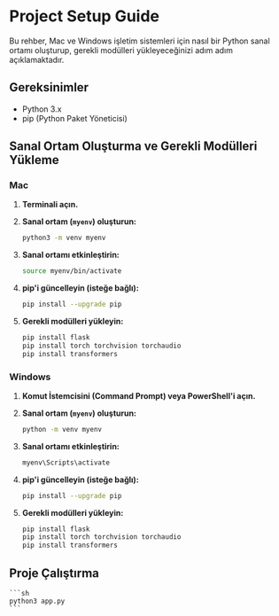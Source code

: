 # Project Setup Guide

Bu rehber, Mac ve Windows işletim sistemleri için nasıl bir Python sanal ortamı oluşturup, gerekli modülleri yükleyeceğinizi adım adım açıklamaktadır.

## Gereksinimler

- Python 3.x
- pip (Python Paket Yöneticisi)

## Sanal Ortam Oluşturma ve Gerekli Modülleri Yükleme

### Mac

1. **Terminali açın.**

2. **Sanal ortam (`myenv`) oluşturun:**
    ```sh
    python3 -m venv myenv
    ```

3. **Sanal ortamı etkinleştirin:**
    ```sh
    source myenv/bin/activate
    ```

4. **pip'i güncelleyin (isteğe bağlı):**
    ```sh
    pip install --upgrade pip
    ```

5. **Gerekli modülleri yükleyin:**
    ```sh
    pip install flask
    pip install torch torchvision torchaudio
    pip install transformers
    ```

### Windows

1. **Komut İstemcisini (Command Prompt) veya PowerShell'i açın.**

2. **Sanal ortam (`myenv`) oluşturun:**
    ```sh
    python -m venv myenv
    ```

3. **Sanal ortamı etkinleştirin:**
    ```sh
    myenv\Scripts\activate
    ```

4. **pip'i güncelleyin (isteğe bağlı):**
    ```sh
    pip install --upgrade pip
    ```

5. **Gerekli modülleri yükleyin:**
    ```sh
    pip install flask
    pip install torch torchvision torchaudio
    pip install transformers
    ```


## Proje Çalıştırma 
    ```sh
    python3 app.py
    ```